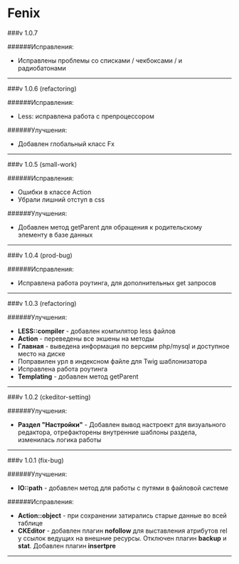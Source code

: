 Fenix
=====

###v 1.0.7

######Исправления:
* Исправлены проблемы со списками / чекбоксами / и радиобатонами

---

###v 1.0.6 (refactoring)

######Исправления:
* Less: исправлена работа с препроцессором

######Улучшения:
* Добавлен глобальный класс Fx

---

###v 1.0.5 (small-work)

######Исправления:
* Ошибки в классе Action
* Убрали лишний отступ в css

######Улучшения:
* Добавлен метод getParent для обращения к родительскому элементу в базе данных


---

###v 1.0.4 (prod-bug)

######Исправления:
* Исправлена работа роутинга, для дополнительных get запросов


---


###v 1.0.3 (refactoring)

######Улучшения:
* **LESS::compiler** - добавлен компилятор less файлов
* **Action** - переведены все экшены на методы
* **Главная** - выведена информация по версиям php/mysql и доступное место на диске
* Поправилен урл в индексном файле для Twig шаблонизатора
* Исправлена работа роутинга
* **Templating** - добавлен метод getParent


---


###v 1.0.2 (ckeditor-setting)

######Улучшения:
* **Раздел "Настройки"** - Добавлен вывод настроект для визуального редактора, отрефакторены внутренние шаблоны раздела, изменилась логика работы


---


###v 1.0.1 (fix-bug)

######Улучшения:
* **IO::path** - добавлен метод для работы с путями в файловой системе

######Исправления:
* **Action::object** - при сохранении затирались старые данные во всей таблице
* **CKEditor** - добавлен плагин **nofollow** для выставления атрибутов rel у ссылок ведущих на внешние ресурсы. Отключен плагин **backup** и **stat**. Добавлен плагин **insertpre**


---

